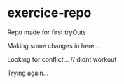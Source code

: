 # exercice-repo
Repo made for first tryOuts

Making some changes in here...

Looking for conflict... // didnt workout

Trying again...


